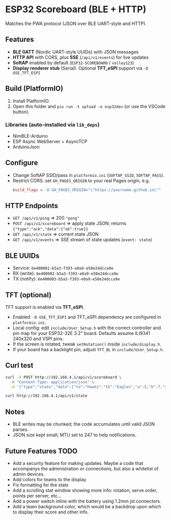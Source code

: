 # ESP32 Scoreboard (BLE + HTTP)

Matches the PWA protocol (JSON over BLE UART-style and HTTP).

## Features
- **BLE GATT** (Nordic UART-style UUIDs) with JSON messages
- **HTTP API** with CORS, plus **SSE** (`/api/v1/events`) for live updates
- **SoftAP** enabled by default (`ESP32-SCOREBOARD` / `volley123`)
- **Display renderer stub** (Serial). Optional **TFT_eSPI** support via `-D USE_TFT_ESPI`

## Build (PlatformIO)
1. Install PlatformIO.
2. Open this folder and `pio run -t upload -e esp32dev` (or use the VSCode button).

### Libraries (auto-installed via `lib_deps`)
- NimBLE-Arduino
- ESP Async WebServer + AsyncTCP
- ArduinoJson

## Configure
- Change SoftAP SSID/pass in `platformio.ini` (`SOFTAP_SSID`, `SOFTAP_PASS`).
- Restrict CORS: set `GH_PAGES_ORIGIN` to your real Pages origin, e.g.
  ```ini
  build_flags = -D GH_PAGES_ORIGIN="\"https://yourname.github.io\""
  ```

## HTTP Endpoints
- `GET /api/v1/ping` => 200 `"pong"`
- `POST /api/v1/scoreboard` => apply state JSON; returns `{"type":"ack","data":{"ok":true}}`
- `GET /api/v1/state` => current state JSON
- `GET /api/v1/events` => SSE stream of state updates (`event: state`)

## BLE UUIDs
- Service: `6e400001-b5a3-f393-e0a9-e50e24dcca9e`
- RX (write): `6e400002-b5a3-f393-e0a9-e50e24dcca9e`
- TX (notify): `6e400003-b5a3-f393-e0a9-e50e24dcca9e`

## TFT (optional)
TFT support is enabled via **TFT_eSPI**.

- Enabled: `-D USE_TFT_ESPI` and TFT_eSPI dependency are configured in `platformio.ini`.
- Local config: edit `include/User_Setup.h` with the correct controller and pin map for your ESP32-32E 3.2" board. Defaults assume ILI9341 240x320 and VSPI pins.
- If the screen is rotated, tweak `setRotation()` inside `include/display.h`.
- If your board has a backlight pin, adjust `TFT_BL` in `include/User_Setup.h`.

## Curl test
```bash
curl -X POST http://192.168.4.1/api/v1/scoreboard \
  -H "Content-Type: application/json" \
  -d '{"type":"state","data":{"ta":"Hawks","tb":"Eagles","a":5,"b":7,"sv":"B","set":1,"ma":0,"mb":0,"bo":3}}'

curl http://192.168.4.1/api/v1/state
```

## Notes
- BLE writes may be chunked; the code accumulates until valid JSON parses.
- JSON size kept small; MTU set to 247 to help notifications.


## Future Features TODO
- Add a security feature for making updates.  Maybe a code that accompanys the administration or connections, but also a whitelist of admin devices.
- Add colors for teams to the display
- Fix formatting for the stats
- Add a scrolling stat window showing more info: rotation, serve order, points per server, etc...
- Add a power switch inline with the battery using 1.2mm jst connectors.
- Add a team background color, which would be a backdrop upon which to display their score and other info.
